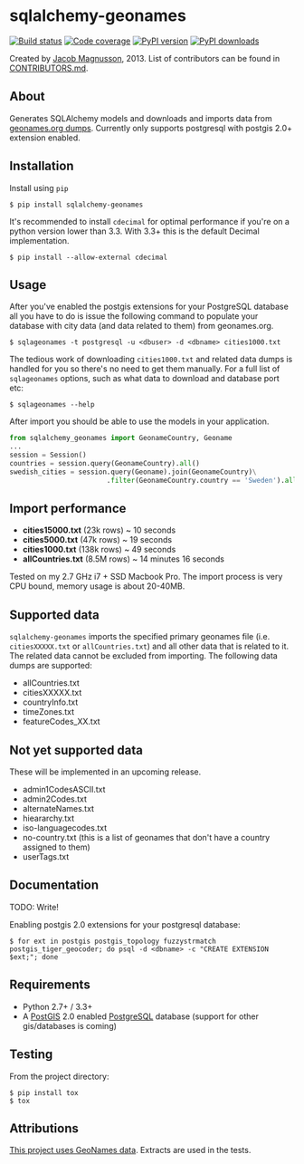 # sqlalchemy-geonames

[![Build status](https://travis-ci.org/jmagnusson/sqlalchemy-geonames.png?branch=master)](http://travis-ci.org/#!/jmagnusson/sqlalchemy-geonames)
[![Code coverage](https://coveralls.io/repos/jmagnusson/sqlalchemy-geonames/badge.png?branch=master)](https://coveralls.io/r/jmagnusson/sqlalchemy-geonames)
[![PyPI version](https://img.shields.io/pypi/v/sqlalchemy-geonames.svg)](https://pypi.python.org/pypi/sqlalchemy-geonames)
[![PyPI downloads](https://img.shields.io/pypi/dm/sqlalchemy-geonames.svg)](https://pypi.python.org/pypi/sqlalchemy-geonames)

Created by [Jacob Magnusson](https://twitter.com/jacobsvante_), 2013. List of contributors can be found in [CONTRIBUTORS.md](CONTRIBUTORS.md).


## About

Generates SQLAlchemy models and downloads and imports data from [geonames.org dumps](http://download.geonames.org/export/dump/). Currently only supports postgresql with postgis 2.0+ extension enabled.


## Installation

Install using `pip`

    $ pip install sqlalchemy-geonames

It's recommended to install `cdecimal` for optimal performance if you're on a python version lower than 3.3. With 3.3+ this is the default Decimal implementation.

    $ pip install --allow-external cdecimal


## Usage

After you've enabled the postgis extensions for your PostgreSQL database all you have to do is issue the following command to populate your database with city data (and data related to them) from geonames.org.

    $ sqlageonames -t postgresql -u <dbuser> -d <dbname> cities1000.txt

The tedious work of downloading `cities1000.txt` and related data dumps is handled for you so there's no need to get them manually.
For a full list of `sqlageonames` options, such as what data to download and database port etc:

    $ sqlageonames --help

After import you should be able to use the models in your application.

```python
from sqlalchemy_geonames import GeonameCountry, Geoname
...
session = Session()
countries = session.query(GeonameCountry).all()
swedish_cities = session.query(Geoname).join(GeonameCountry)\
                        .filter(GeonameCountry.country == 'Sweden').all()
```


## Import performance

* **cities15000.txt** (23k rows) ~ 10 seconds
* **cities5000.txt** (47k rows) ~ 19 seconds
* **cities1000.txt** (138k rows) ~ 49 seconds
* **allCountries.txt** (8.5M rows) ~ 14 minutes 16 seconds

Tested on my 2.7 GHz i7 + SSD Macbook Pro. The import process is very CPU bound, memory usage is about 20-40MB.


## Supported data

`sqlalchemy-geonames` imports the specified primary geonames file (i.e. `citiesXXXXX.txt` or `allCountries.txt`) and all other data that is related to it. The related data cannot be excluded from importing. The following data dumps are supported:

* allCountries.txt
* citiesXXXXX.txt
* countryInfo.txt
* timeZones.txt
* featureCodes_XX.txt


## Not yet supported data

These will be implemented in an upcoming release.

* admin1CodesASCII.txt
* admin2Codes.txt
* alternateNames.txt
* hieararchy.txt
* iso-languagecodes.txt
* no-country.txt (this is a list of geonames that don't have a country assigned to them)
* userTags.txt


## Documentation

TODO: Write!

Enabling postgis 2.0 extensions for your postgresql database:

    $ for ext in postgis postgis_topology fuzzystrmatch postgis_tiger_geocoder; do psql -d <dbname> -c "CREATE EXTENSION $ext;"; done


## Requirements

* Python 2.7+ / 3.3+
* A [PostGIS](http://postgis.net/) 2.0 enabled [PostgreSQL](http://www.postgresql.org/) database (support for other gis/databases is coming)


## Testing

From the project directory:

    $ pip install tox
    $ tox


## Attributions

[This project uses GeoNames data](http://www.geonames.org/). Extracts are used in the tests.
